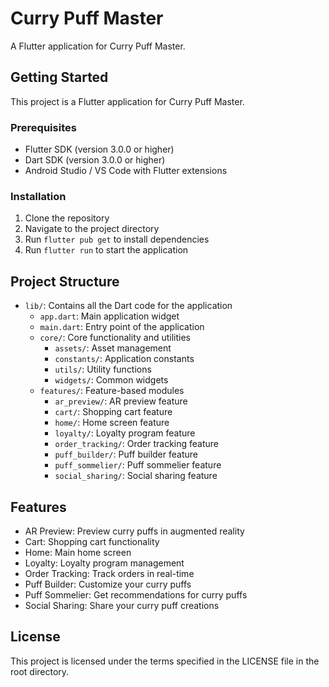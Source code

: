 # Curry Puff Master

A Flutter application for Curry Puff Master.

## Getting Started

This project is a Flutter application for Curry Puff Master.

### Prerequisites

- Flutter SDK (version 3.0.0 or higher)
- Dart SDK (version 3.0.0 or higher)
- Android Studio / VS Code with Flutter extensions

### Installation

1. Clone the repository
2. Navigate to the project directory
3. Run `flutter pub get` to install dependencies
4. Run `flutter run` to start the application

## Project Structure

- `lib/`: Contains all the Dart code for the application
  - `app.dart`: Main application widget
  - `main.dart`: Entry point of the application
  - `core/`: Core functionality and utilities
    - `assets/`: Asset management
    - `constants/`: Application constants
    - `utils/`: Utility functions
    - `widgets/`: Common widgets
  - `features/`: Feature-based modules
    - `ar_preview/`: AR preview feature
    - `cart/`: Shopping cart feature
    - `home/`: Home screen feature
    - `loyalty/`: Loyalty program feature
    - `order_tracking/`: Order tracking feature
    - `puff_builder/`: Puff builder feature
    - `puff_sommelier/`: Puff sommelier feature
    - `social_sharing/`: Social sharing feature

## Features

- AR Preview: Preview curry puffs in augmented reality
- Cart: Shopping cart functionality
- Home: Main home screen
- Loyalty: Loyalty program management
- Order Tracking: Track orders in real-time
- Puff Builder: Customize your curry puffs
- Puff Sommelier: Get recommendations for curry puffs
- Social Sharing: Share your curry puff creations

## License

This project is licensed under the terms specified in the LICENSE file in the root directory.